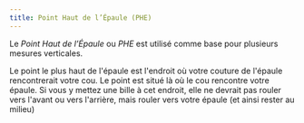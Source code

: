 ```yaml
---
title: Point Haut de l’Épaule (PHE)
---
```


Le *Point Haut de l’Épaule* ou *PHE* est utilisé comme base pour plusieurs mesures verticales.

Le point le plus haut de l'épaule est l'endroit où votre couture de l'épaule rencontrerait votre cou. Le point est situé là où le cou rencontre votre épaule. Si vous y mettez une bille à cet endroit, elle ne devrait pas rouler vers l'avant ou vers l'arrière, mais rouler vers votre épaule (et ainsi rester au milieu)
